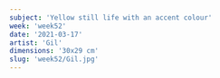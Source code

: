 ```yaml
---
subject: 'Yellow still life with an accent colour'
week: 'week52'
date: '2021-03-17'
artist: 'Gil'
dimensions: '30x29 cm'
slug: 'week52/Gil.jpg'
---
```

